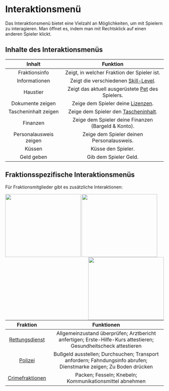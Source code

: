 # Interaktionsmenü

Das Interaktionsmenü bietet eine Vielzahl an Möglichkeiten, um mit Spielern zu interagieren. Man öffnet es, indem man mit Rechtsklick auf einen anderen Spieler klickt.

## Inhalte des Interaktionsmenüs

| Inhalt | Funktion |
|:-:|:-:|
| Fraktionsinfo | Zeigt, in welcher Fraktion der Spieler ist. |
| Informationen | Zeigt die verschiedenen [Skill-Level](../../pages/skills/allgemein.md). |
| Haustier | Zeigt das aktuell ausgerüstete [Pet](../../pages/pets/allgemein.md) des Spielers. |
| Dokumente zeigen | Zeige dem Spieler deine [Lizenzen](../../pages/allgemein/lizenzen.md). |
| Tascheninhalt zeigen | Zeige dem Spieler den [Tascheninhalt](../../pages/allgemein/tasche.md). |
| Finanzen | Zeige dem Spieler deine Finanzen (Bargeld & Konto). |
| Personalausweis zeigen | Zeige dem Spieler deinen Personalausweis. |
| Küssen | Küsse den Spieler. |
| Geld geben | Gib dem Spieler Geld. |

## Fraktionsspezifische Interaktionsmenüs

Für Fraktionsmitglieder gibt es zusätzliche Interaktionen:

<img align="left" width="240" height="200" src="../../../assets/image/allgemein/Medicmenü.png"> <img align="center" width="240" height="200" src="../../../assets/image/allgemein/Copmenü.png"> <img align="right" width="240" height="200" src="../../../assets/image/allgemein/Crimemenü.png">


| Fraktion | Funktionen |
|:-:|:-:|
| [Rettungsdienst](../../pages/fraktionen/rettungsdienst.md) | Allgemeinzustand überprüfen; Arztbericht anfertigen; Erste-Hilfe-Kurs attestieren; Gesundheitscheck attestieren |
| [Polizei](../../pages/fraktionen/polizei.md) | Bußgeld ausstellen; Durchsuchen; Transport anfordern; Fahndungsinfo abrufen; Dienstmarke zeigen; Zu Boden drücken |
| [Crimefraktionen](../../pages/fraktionen/allgemein.md) | Packen; Fesseln; Knebeln; Kommunikationsmittel abnehmen |
